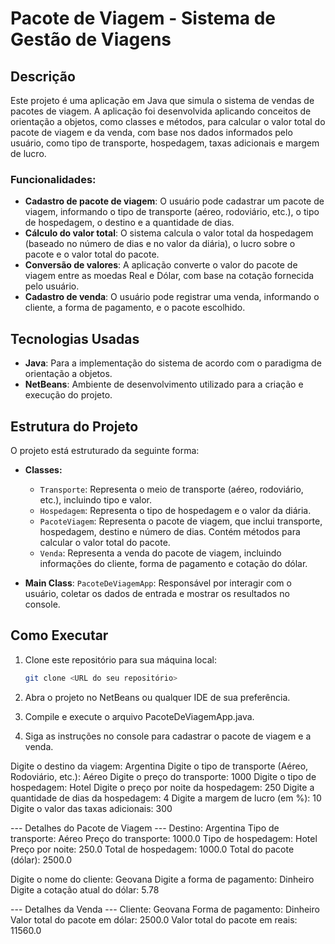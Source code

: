 # Pacote de Viagem - Sistema de Gestão de Viagens

## Descrição

Este projeto é uma aplicação em Java que simula o sistema de vendas de pacotes de viagem. A aplicação foi desenvolvida aplicando conceitos de orientação a objetos, como classes e métodos, para calcular o valor total do pacote de viagem e da venda, com base nos dados informados pelo usuário, como tipo de transporte, hospedagem, taxas adicionais e margem de lucro.

### Funcionalidades:
- **Cadastro de pacote de viagem**: O usuário pode cadastrar um pacote de viagem, informando o tipo de transporte (aéreo, rodoviário, etc.), o tipo de hospedagem, o destino e a quantidade de dias.
- **Cálculo do valor total**: O sistema calcula o valor total da hospedagem (baseado no número de dias e no valor da diária), o lucro sobre o pacote e o valor total do pacote.
- **Conversão de valores**: A aplicação converte o valor do pacote de viagem entre as moedas Real e Dólar, com base na cotação fornecida pelo usuário.
- **Cadastro de venda**: O usuário pode registrar uma venda, informando o cliente, a forma de pagamento, e o pacote escolhido.

## Tecnologias Usadas
- **Java**: Para a implementação do sistema de acordo com o paradigma de orientação a objetos.
- **NetBeans**: Ambiente de desenvolvimento utilizado para a criação e execução do projeto.

## Estrutura do Projeto

O projeto está estruturado da seguinte forma:

- **Classes:**
  - `Transporte`: Representa o meio de transporte (aéreo, rodoviário, etc.), incluindo tipo e valor.
  - `Hospedagem`: Representa o tipo de hospedagem e o valor da diária.
  - `PacoteViagem`: Representa o pacote de viagem, que inclui transporte, hospedagem, destino e número de dias. Contém métodos para calcular o valor total do pacote.
  - `Venda`: Representa a venda do pacote de viagem, incluindo informações do cliente, forma de pagamento e cotação do dólar.
  
- **Main Class**: `PacoteDeViagemApp`: Responsável por interagir com o usuário, coletar os dados de entrada e mostrar os resultados no console.

## Como Executar

1. Clone este repositório para sua máquina local:
   ```bash
   git clone <URL do seu repositório>
   
2. Abra o projeto no NetBeans ou qualquer IDE de sua preferência.

3. Compile e execute o arquivo PacoteDeViagemApp.java.

4. Siga as instruções no console para cadastrar o pacote de viagem e a venda.

Digite o destino da viagem: Argentina
Digite o tipo de transporte (Aéreo, Rodoviário, etc.): Aéreo
Digite o preço do transporte: 1000
Digite o tipo de hospedagem: Hotel
Digite o preço por noite da hospedagem: 250
Digite a quantidade de dias da hospedagem: 4
Digite a margem de lucro (em %): 10
Digite o valor das taxas adicionais: 300

--- Detalhes do Pacote de Viagem ---
Destino: Argentina
Tipo de transporte: Aéreo
Preço do transporte: 1000.0
Tipo de hospedagem: Hotel
Preço por noite: 250.0
Total de hospedagem: 1000.0
Total do pacote (dólar): 2500.0

Digite o nome do cliente: Geovana
Digite a forma de pagamento: Dinheiro
Digite a cotação atual do dólar: 5.78

--- Detalhes da Venda ---
Cliente: Geovana
Forma de pagamento: Dinheiro
Valor total do pacote em dólar: 2500.0
Valor total do pacote em reais: 11560.0

